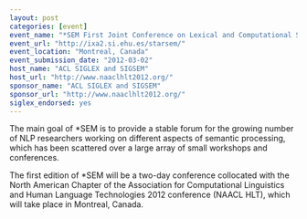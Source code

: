 ```yaml
---
layout: post
categories: [event]
event_name: "*SEM First Joint Conference on Lexical and Computational Semantics"
event_url: "http://ixa2.si.ehu.es/starsem/"
event_location: "Montreal, Canada"
event_submission_date: "2012-03-02"
host_name: "ACL SIGLEX and SIGSEM"
host_url: "http://www.naaclhlt2012.org/"
sponsor_name: "ACL SIGLEX and SIGSEM"
sponsor_url: "http://www.naaclhlt2012.org/"
siglex_endorsed: yes
---
```

The main goal of *SEM is to provide a stable forum for the 
growing number of NLP researchers working on different 
aspects of semantic processing, which has been scattered 
over a large array of small workshops and conferences.

The first edition of *SEM will be a two-day conference 
collocated with the North American Chapter of the 
Association for Computational Linguistics and Human Language Technologies 2012 conference (NAACL HLT), which will take place in Montreal, Canada.